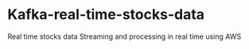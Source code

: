 # Kafka-real-time-stocks-data
Real time stocks data Streaming and processing in real time using AWS
